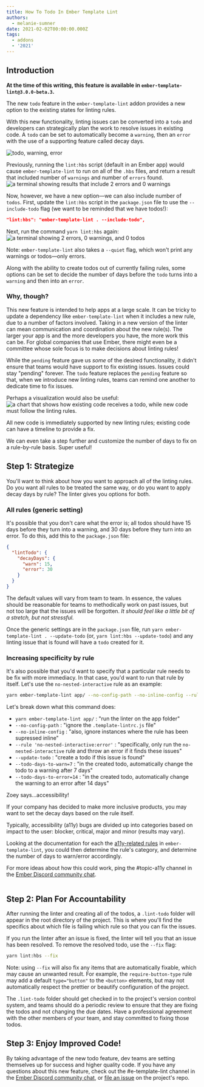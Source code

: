 ```yaml
---
title: How To Todo In Ember Template Lint
authors:
  - melanie-sumner
date: 2021-02-02T00:00:00.000Z
tags:
  - addons
  - '2021'
---
```


## Introduction

**At the time of this writing, this feature is available in `ember-template-lint@3.0.0-beta.3`.**

The new `todo` feature in the `ember-template-lint` addon provides a new option to the existing states for linting rules.

With this new functionality, linting issues can be converted into a `todo` and developers can strategically plan the work to resolve issues in existing code. A `todo` can be set to automatically become a `warning`, then an `error` with the use of a supporting feature called decay days.

<img src="/images/blog/how-to-todo-in-ember-template-lint/todo-warning-error-graphic.png" alt="todo, warning, error">

Previously, running the  `lint:hbs` script (default in an Ember app) would cause `ember-template-lint` to run on all of the `.hbs` files, and return a result that included number of `warnings` and number of `errors` found.
<img src="/images/blog/how-to-todo-in-ember-template-lint/terminal-without-todo.png" alt="a terminal showing results that include 2 errors and 0 warnings" />

Now, however, we have a new option—we can also include number of `todos`. First, update the `lint:hbs` script in the `package.json` file to use the `--include-todo` flag (we want to be reminded that we have todos!):

```json
"lint:hbs": "ember-template-lint . --include-todo",
```

Next, run the command `yarn lint:hbs` again:
<img src="/images/blog/how-to-todo-in-ember-template-lint/terminal-with-todo.png" alt="a terminal showing 2 errors, 0 warnings, and 0 todos" />

Note: `ember-template-lint` also takes a `--quiet` flag, which won't print any warnings or todos—only errors.

Along with the ability to create todos out of currently failing rules, some options can be set to decide the number of days before the `todo` turns into a `warning` and then into an `error`.

### Why, though?

This new feature is intended to help apps at a large scale. It can be tricky to update a dependency like `ember-template-lint` when it includes a new rule, due to a number of factors involved. Taking in a new version of the linter can mean communication and coordination about the new rule(s). The larger your app is and the more developers you have, the more work this can be. For global companies that use Ember, there might even be a committee whose sole focus is to make decisions about linting rules!

While the `pending` feature gave us _some_ of the desired functionality, it didn't ensure that teams would have support to fix existing issues. Issues could stay "pending" forever. The `todo` feature replaces the `pending` feature so that, when we introduce new linting rules, teams can remind one another to dedicate time to fix issues.

Perhaps a visualization would also be useful:
<img src="/images/blog/how-to-todo-in-ember-template-lint/value-visualization.png" alt="a chart that shows how existing code receives a todo, while new code must follow the linting rules.">

All new code is immediately supported by new linting rules; existing code can have a timeline to provide a fix.

We can even take a step further and customize the number of days to fix on a rule-by-rule basis. Super useful!

## Step 1: Strategize

You'll want to think about how you want to approach all of the linting rules. Do you want all rules to be treated the same way, or do you want to apply decay days by rule? The linter gives you options for both.

### All rules (generic setting)

It's possible that you don't care what the error is; all todos should have 15 days before they turn into a warning, and 30 days before they turn into an error. To do this, add this to the `package.json` file:

```json
{
  "lintTodo": {
    "decayDays": {
      "warn": 15,
      "error": 30
    }
  }
}
```

The default values will vary from team to team. In essence, the values should be reasonable for teams to methodically work on past issues, but not too large that the issues will be forgotten. _*It should feel like a little bit of a stretch, but not stressful.*_

Once the generic settings are in the `package.json` file, run `yarn ember-template-lint . --update-todo` (or, `yarn lint:hbs --update-todo`) and any linting issue that is found will have a `todo` created for it.

### Increasing specificity by rule

It's also possible that you'd want to specify that a particular rule needs to be fix with more immediacy. In that case, you'd want to run that rule by itself. Let's use the `no-nested-interactive` rule as an example:

```bash
yarn ember-template-lint app/ --no-config-path --no-inline-config --rule 'no-nested-interactive:error' --update-todo --todo-days-to-warn=7 --todo-days-to-error=14
```

Let's break down what this command does:

- `yarn ember-template-lint app/` : "run the linter on the app folder"
- `--no-config-path` : "ignore the `.template-lintrc.js` file"
- `--no-inline-config` : "also, ignore instances where the rule has been supressed inline"
- `--rule 'no-nested-interactive:error'` : "specifically, only run the `no-nested-interactive` rule and throw an error if it finds these issues"
- `--update-todo` : "create a todo if this issue is found"
- `--todo-days-to-warn=7` : "in the created todo, automatically change the todo to a warning after 7 days"
- `--todo-days-to-error=14` : "in the created todo, automatically change the warning to an error after 14 days"

<div class="cta-note" style="max-width:100%">
  <div class="cta-note-content">
    <div class="cta-note-body p-2">
      <div class="text-lg mb-1 hide-in-percy" data-test-es-note-heading="">Zoey says...accessibility!</div>
      <div class="cta-note-message">
        <p>If your company has decided to make more inclusive products, you may want to set the decay days based on the rule itself.</p>
        <p>Typically, accessibility (a11y) bugs are divided up into categories based on impact to the user: blocker, critical, major and minor (results may vary).</p>
        <p>Looking at the documentation for each the <a href="https://github.com/ember-template-lint/ember-template-lint/blob/master/lib/config/a11y.js">a11y-related rules</a> in <code>ember-template-lint</code>, you could then determine the rule's category, and determine the number of days to warn/error accordingly.</p>
        <p>For more ideas about how this could work, ping the #topic-a11y channel in the <a href="https://discord.gg/emberjs">Ember Discord community chat</a>.</p>
      </div>
    </div>
    <img src="/images/mascots/zoey.png" role="presentation" alt="" class="hide-in-percy cta-mascot m-2" style="max-height:100px" />
  </div>
</div>


## Step 2: Plan For Accountability

After running the linter and creating all of the todos, a `.lint-todo` folder will appear in the root directory of the project. This is where you'll find the specifics about which file is failing which rule so that you can fix the issues.

If you run the linter after an issue is fixed, the linter will tell you that an issue has been resolved. To remove the resolved todo, use the `--fix` flag:

```bash
yarn lint:hbs --fix
```

Note: using `--fix` will also fix any items that are automatically fixable, which may cause an unwanted result. For example, the `require-button-type` rule may add a default `type="button"` to the `<button>` elements, but may not automatically respect the prettier or beautify configuration of the project.

The `.lint-todo` folder should get checked in to the project's version control system, and teams should do a periodic review to ensure that they are fixing the todos and not changing the due dates. Have a professional agreement with the other members of your team, and stay committed to fixing those todos.

## Step 3: Enjoy Improved Code!

By taking advantage of the new todo feature, dev teams are setting themselves up for success and higher quality code. If you have any questions about this new feature, check out the #e-template-lint channel in the [Ember Discord community chat](https://discord.gg/emberjs), or [file an issue](https://github.com/ember-template-lint/ember-template-lint/issues) on the project's repo.
